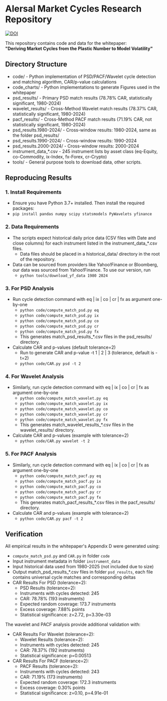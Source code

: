 # Alersal Market Cycles Research Repository
[![DOI](https://zenodo.org/badge/DOI/10.5281/zenodo.16730905.svg)](https://doi.org/10.5281/zenodo.16730905)

This repository contains code and data for the whitepaper:  
**"Deriving Market Cycles from the Plastic Number to Model Volatility"**

## Directory Structure
- code/                   - Python implementation of PSD/PACF/Wavelet cycle detection and matching algorithm, CAR/p-value calculations
- code_charts/            - Python implementations to generate Figures used in the whitepaper
- psd_results/            - Primary PSD match results (78.78% CAR, statistically significant, 1980-2024)
- wavelet_results/        - Cross-Method Wavelet match results (78.37% CAR, statistically significant, 1980-2024)
- pacf_results/           - Cross-Method PACF match results (71.19% CAR, not statistically significant, 1980-2024)
- psd_results.1980-2024/  - Cross-window results: 1980-2024, same as the folder psd_results/
- psd_results.1990-2024/  - Cross-window results: 1990-2024
- psd_results.2000-2024/  - Cross-window results: 2000-2024
- instrument_data_*.csv   - 245 instrument lists by asset class (eq-Equity, co-Commodity, ix-Index, fx-Forex, cr-Crypto)
- tools/                  - General purpose tools to download data, other scripts.

## Reproducing Results
### 1. Install Requirements
   - Ensure you have Python 3.7+ installed. Then install the required packages:
   - `pip install pandas numpy scipy statsmodels PyWavelets yfinance`
     
### 2. Data Requirements
   - The scripts expect historical daily price data (CSV files with Date and close columns) for each instrument listed in the instrument_data_*.csv files.
      - Data files should be placed in a historical_data/ directory in the root of the repository.
   - Data can be sourced from providers like Yahoo!Finance or Bloomberg, our data was sourced from Yahoo!Finance. To use our version, run
      - `python tools/download_yf_data 1980 2024`

### 3. For PSD Analysis
- Run cycle detection command with eq | ix | co | cr | fx as argument one-by-one
   - `python code/compute_match_psd.py eq`
   - `python code/compute_match_psd.py ix`
   - `python code/compute_match_psd.py co`
   - `python code/compute_match_psd.py cr`
   - `python code/compute_match_psd.py fx`
   - This generates match_psd_results_*.csv files in the psd_results/ directory.
- Calculate CAR and p-values (default tolerance=2)
   - Run to generate CAR and p-value -t 1 | 2 | 3 (tolerance, default is -t=2)
   - `python code/CAR.py psd -t 2`
     
### 4. For Wavelet Analysis
- Similarly, run cycle detection command with eq | ix | co | cr | fx as argument one-by-one
   - `python code/compute_match_wavelet.py eq`
   - `python code/compute_match_wavelet.py ix`
   - `python code/compute_match_wavelet.py co`
   - `python code/compute_match_wavelet.py cr`
   - `python code/compute_match_wavelet.py fx`
   - This generates match_wavelet_results_*.csv files in the wavelet_results/ directory.
- Calculate CAR and p-values (example with tolerance=2)
   - `python code/CAR.py wavelet -t 2`
     
### 5. For PACF Analysis
- Similarly, run cycle detection command with eq | ix | co | cr | fx as argument one-by-one
   - `python code/compute_match_pacf.py eq`
   - `python code/compute_match_pacf.py ix`
   - `python code/compute_match_pacf.py co`
   - `python code/compute_match_pacf.py cr`
   - `python code/compute_match_pacf.py fx`
   - This generates match_pacf_results_*.csv files in the pacf_results/ directory.
- Calculate CAR and p-values (example with tolerance=2)
   - `python code/CAR.py pacf -t 2`

## Verification
All empirical results in the whitepaper's Appendix D were generated using:
- `compute_match_psd.py` and `CAR.py` in folder `code`
- Input instrument metadata in folder `instrument_data`
- Input historical data used from 1980-2025 (not included due to size)
- Output match_psd_results_*.csv files in folder `psd_results`, each file contains universal cycle matches and corresponding deltas 
- CAR Results For PSD (tolerance=2):
   - PSD Results (tolerance=2):
   - Instruments with cycles detected: 245
   - CAR: 78.78% (193 instruments)
   - Expected random coverage: 173.7 instruments
   - Excess coverage: 7.88% points
   - Statistical significance: z=2.72, p=3.30e-03

The wavelet and PACF analysis provide additional validation with:
- CAR Results For Wavelet (tolerance=2):
   - Wavelet Results (tolerance=2):
   - Instruments with cycles detected: 245
   - CAR: 78.37% (192 instruments)
   - Statistical significance: p=0.00513
- CAR Results For PACF (tolerance=2):
   - PACF Results (tolerance=2):
   - Instruments with cycles detected: 243
   - CAR: 71.19% (173 instruments)
   - Expected random coverage: 172.3 instruments
   - Excess coverage: 0.30% points
   - Statistical significance: z=0.10, p=4.91e-01
